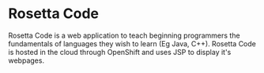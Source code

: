 # Rosetta Code

Rosetta Code is a web application to teach beginning programmers the fundamentals of languages they wish to learn (Eg Java, C++). Rosetta Code is hosted in the cloud through OpenShift and uses JSP to display it's webpages.

